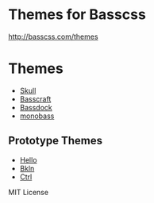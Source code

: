 
# Themes for Basscss

http://basscss.com/themes

# Themes

- [Skull](//github.com/basscss/skull)
- [Basscraft](basscraft)
- [Bassdock](bassdock)
- [monobass](monobass)

## Prototype Themes

- [Hello](hello)
- [Bkln](bkln)
- [Ctrl](ctrl)

<!--
## Third-Party Themes

- [Windows 2K](https://win2k.brod.io)
**Seems to be down**

-->

MIT License
